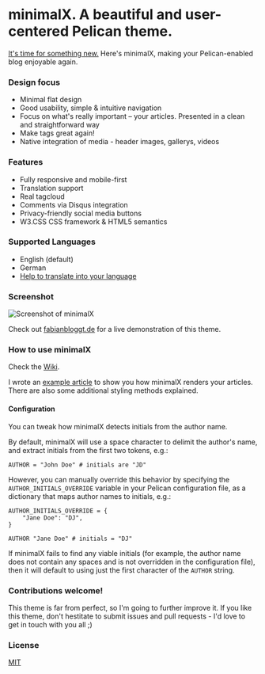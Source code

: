 minimalX. A beautiful and user-centered Pelican theme.
========================================================

[It's time for something new.](http://fabianbloggt.de/minimalx-pelican-theme.html) Here's minimalX, making your Pelican-enabled blog enjoyable again.

### Design focus
- Minimal flat design
- Good usability, simple & intuitive navigation
- Focus on what's really important &ndash; your articles. Presented in a clean and straightforward way
- Make tags great again!
- Native integration of media - header images, gallerys, videos


### Features
- Fully responsive and mobile-first
- Translation support
- Real tagcloud
- Comments via Disqus integration
- Privacy-friendly social media buttons
- W3.CSS CSS framework & HTML5 semantics

### Supported Languages
- English (default)
- German
- [Help to translate into your language](https://www.transifex.com/art1fa/minimalx/)

### Screenshot
![Screenshot of minimalX](minimalX.png)

Check out [fabianbloggt.de](http://fabianbloggt.de) for a live demonstration of this theme.

### How to use minimalX

Check the [Wiki](https://github.com/art1fa/minimalX/wiki).

I wrote an [example article](http://fabianbloggt.de/minimalx-article-format.html) to show you how minimalX renders your articles. There are also some additional styling methods explained.

#### Configuration

You can tweak how minimalX detects initials from the author name.

By default, minimalX will use a space character to delimit the author's name,
and extract initials from the first two tokens, e.g.:

    AUTHOR = "John Doe" # initials are "JD"

However, you can manually override this behavior by specifying the
`AUTHOR_INITIALS_OVERRIDE` variable in your Pelican configuration file, as a
dictionary that maps author names to initials, e.g.:

    AUTHOR_INITIALS_OVERRIDE = {
        "Jane Doe": "DJ",
    }

    AUTHOR "Jane Doe" # initials = "DJ"

If minimalX fails to find any viable initials (for example, the author name
does not contain any spaces and is not overridden in the configuration file),
then it will default to using just the first character of the `AUTHOR` string.

### Contributions welcome!

This theme is far from perfect, so I'm going to further improve it. If you like this theme, don't hestitate to submit issues and pull requests - I'd love to get in touch with you all ;)

### License
[MIT](LICENSE)
